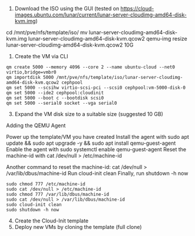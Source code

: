 1. Download the ISO using the GUI (tested on https://cloud-images.ubuntu.com/lunar/current/lunar-server-cloudimg-amd64-disk-kvm.img)

cd /mnt/pve/nfs/template/iso/
mv lunar-server-cloudimg-amd64-disk-kvm.img lunar-server-cloudimg-amd64-disk-kvm.qcow2
qemu-img resize lunar-server-cloudimg-amd64-disk-kvm.qcow2 10G

1. Create the VM via CLI
```
qm create 5000 --memory 4096 --core 2 --name ubuntu-cloud --net0 virtio,bridge=vmbr0
qm importdisk 5000 /mnt/pve/nfs/template/iso/lunar-server-cloudimg-amd64-disk-kvm.qcow2 cephpool
qm set 5000 --scsihw virtio-scsi-pci --scsi0 cephpool:vm-5000-disk-0
qm set 5000 --ide2 cephpool:cloudinit
qm set 5000 --boot c --bootdisk scsi0
qm set 5000 --serial0 socket --vga serial0
```
3. Expand the VM disk size to a suitable size (suggested 10 GB)

Adding the QEMU Agent

Power up the template/VM you have created
Install the agent with sudo apt update && sudo apt upgrade -y && sudo apt install qemu-guest-agent
Enable the agent with sudo systemctl enable qemu-guest-agent
Reset the machine-id with cat /dev/null > /etc/machine-id


Another command to reset the machine-id: cat /dev/null > /var/lib/dbus/machine-id
Run cloud-init clean
Finally, run shutdown -h now
```
sudo chmod 777 /etc/machine-id
sudo cat /dev/null > /etc/machine-id
sudo chmod 777 /var/lib/dbus/machine-id
sudo cat /dev/null > /var/lib/dbus/machine-id
sudo cloud-init clean
sudo shutdown -h now
```

4. Create the Cloud-Init template 
5. Deploy new VMs by cloning the template (full clone)
